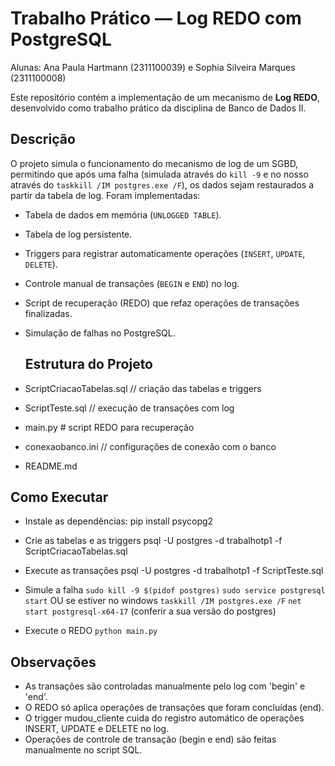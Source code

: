 # Trabalho Prático — Log REDO com PostgreSQL
Alunas: Ana Paula Hartmann (2311100039) e Sophia Silveira Marques (2311100008)

Este repositório contém a implementação de um mecanismo de **Log REDO**, desenvolvido como trabalho prático da disciplina de Banco de Dados II.

## Descrição
O projeto simula o funcionamento do mecanismo de log de um SGBD, permitindo que após uma falha (simulada através do `kill -9` e no nosso através do `taskkill /IM postgres.exe /F`), os dados sejam restaurados a partir da tabela de log. Foram implementadas:

- Tabela de dados em memória (`UNLOGGED TABLE`).
- Tabela de log persistente.
- Triggers para registrar automaticamente operações (`INSERT`, `UPDATE`, `DELETE`).
- Controle manual de transações (`BEGIN` e `END`) no log.
- Script de recuperação (REDO) que refaz operações de transações finalizadas.
- Simulação de falhas no PostgreSQL.


  ## Estrutura do Projeto
- ScriptCriacaoTabelas.sql // criação das tabelas e triggers
- ScriptTeste.sql // execução de transações com log
- main.py # script REDO para recuperação
- conexaobanco.ini // configurações de conexão com o banco
- README.md

 ## Como Executar
- Instale as dependências: 
pip install psycopg2

- Crie as tabelas e as triggers
psql -U postgres -d trabalhotp1 -f ScriptCriacaoTabelas.sql

- Execute as transações
psql -U postgres -d trabalhotp1 -f ScriptTeste.sql

- Simule a falha
`sudo kill -9 $(pidof postgres)`
`sudo service postgresql start`
OU se estiver no windows
`taskkill /IM postgres.exe /F`
`net start postgresql-x64-17` (conferir a sua versão do postgres)

- Execute o REDO
`python main.py`

## Observações
- As transações são controladas manualmente pelo log com 'begin' e 'end'.
- O REDO só aplica operações de transações que foram concluídas (end).
- O trigger mudou_cliente cuida do registro automático de operações INSERT, UPDATE e DELETE no log.
- Operações de controle de transação (begin e end) são feitas manualmente no script SQL.
